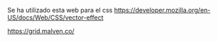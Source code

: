 Se ha utilizado esta web para el css
https://developer.mozilla.org/en-US/docs/Web/CSS/vector-effect

https://grid.malven.co/